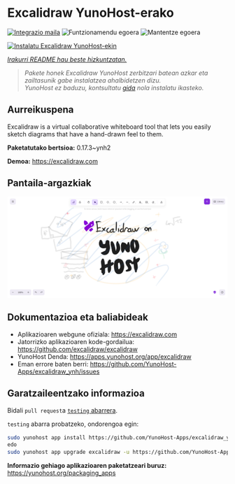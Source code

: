 <!--
Ohart ongi: README hau automatikoki sortu da <https://github.com/YunoHost/apps/tree/master/tools/readme_generator>ri esker
EZ editatu eskuz.
-->

# Excalidraw YunoHost-erako

[![Integrazio maila](https://dash.yunohost.org/integration/excalidraw.svg)](https://dash.yunohost.org/appci/app/excalidraw) ![Funtzionamendu egoera](https://ci-apps.yunohost.org/ci/badges/excalidraw.status.svg) ![Mantentze egoera](https://ci-apps.yunohost.org/ci/badges/excalidraw.maintain.svg)

[![Instalatu Excalidraw YunoHost-ekin](https://install-app.yunohost.org/install-with-yunohost.svg)](https://install-app.yunohost.org/?app=excalidraw)

*[Irakurri README hau beste hizkuntzatan.](./ALL_README.md)*

> *Pakete honek Excalidraw YunoHost zerbitzari batean azkar eta zailtasunik gabe instalatzea ahalbidetzen dizu.*  
> *YunoHost ez baduzu, kontsultatu [gida](https://yunohost.org/install) nola instalatu ikasteko.*

## Aurreikuspena

Excalidraw is a virtual collaborative whiteboard tool that lets you easily sketch diagrams that have a hand-drawn feel to them.


**Paketatutako bertsioa:** 0.17.3~ynh2

**Demoa:** <https://excalidraw.com>

## Pantaila-argazkiak

![Excalidraw(r)en pantaila-argazkia](./doc/screenshots/screenshot.png)

## Dokumentazioa eta baliabideak

- Aplikazioaren webgune ofiziala: <https://excalidraw.com>
- Jatorrizko aplikazioaren kode-gordailua: <https://github.com/excalidraw/excalidraw>
- YunoHost Denda: <https://apps.yunohost.org/app/excalidraw>
- Eman errore baten berri: <https://github.com/YunoHost-Apps/excalidraw_ynh/issues>

## Garatzaileentzako informazioa

Bidali `pull request`a [`testing` abarrera](https://github.com/YunoHost-Apps/excalidraw_ynh/tree/testing).

`testing` abarra probatzeko, ondorengoa egin:

```bash
sudo yunohost app install https://github.com/YunoHost-Apps/excalidraw_ynh/tree/testing --debug
edo
sudo yunohost app upgrade excalidraw -u https://github.com/YunoHost-Apps/excalidraw_ynh/tree/testing --debug
```

**Informazio gehiago aplikazioaren paketatzeari buruz:** <https://yunohost.org/packaging_apps>
